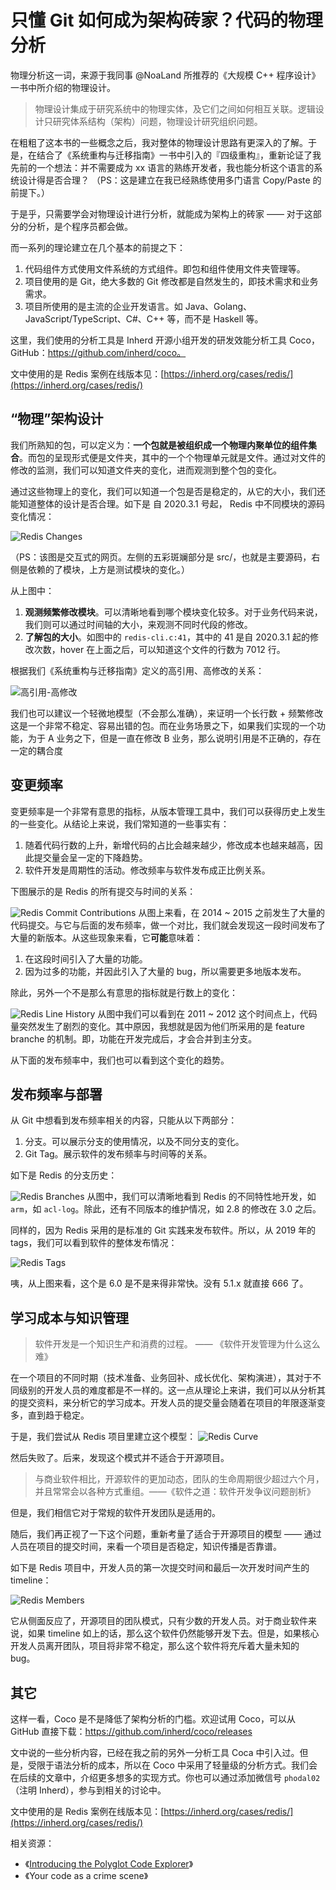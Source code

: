 # 只懂 Git 如何成为架构砖家？代码的物理分析

物理分析这一词，来源于我同事 @NoaLand 所推荐的《大规模 C++ 程序设计》一书中所介绍的物理设计。

> 物理设计集成于研究系统中的物理实体，及它们之间如何相互关联。逻辑设计只研究体系结构（架构）问题，物理设计研究组织问题。

在粗粗了这本书的一些概念之后，我对整体的物理设计思路有更深入的了解。于是，在结合了《系统重构与迁移指南》一书中引入的『四级重构』，重新论证了我先前的一个想法：并不需要成为 xx 语言的熟练开发者，我也能分析这个语言的系统设计得是否合理？ （PS：这是建立在我已经熟练使用多门语言 Copy/Paste 的前提下。）

于是乎，只需要学会对物理设计进行分析，就能成为架构上的砖家 —— 对于这部分的分析，是个程序员都会做。

而一系列的理论建立在几个基本的前提之下：

1. 代码组件方式使用文件系统的方式组件。即包和组件使用文件夹管理等。
2. 项目使用的是 Git，绝大多数的 Git 修改都是自然发生的，即技术需求和业务需求。
3. 项目所使用的是主流的企业开发语言。如 Java、Golang、JavaScript/TypeScript、C#、C++ 等，而不是 Haskell 等。

这里，我们使用的分析工具是 Inherd 开源小组开发的研发效能分析工具 Coco，GitHub：https://github.com/inherd/coco。

文中使用的是 Redis 案例在线版本见：[https://inherd.org/cases/redis/](https://inherd.org/cases/redis/)

## “物理”架构设计

我们所熟知的包，可以定义为：**一个包就是被组织成一个物理内聚单位的组件集合**。而包的呈现形式便是文件夹，其中的一个个物理单元就是文件。通过对文件的修改的监测，我们可以知道文件夹的变化，进而观测到整个包的变化。

通过这些物理上的变化，我们可以知道一个包是否是稳定的，从它的大小，我们还能知道整体的设计是否合理。如下是 自 2020.3.1 号起， Redis 中不同模块的源码变化情况：

![Redis Changes](images/redis-change-2.jpg)

（PS：该图是交互式的网页。左侧的五彩斑斓部分是 src/，也就是主要源码，右侧是依赖的了模块，上方是测试模块的变化。）

从上图中：

1. **观测频繁修改模块**。可以清晰地看到哪个模块变化较多。对于业务代码来说，我们则可以通过时间轴的大小，来观测不同时代段的修改。
2. **了解包的大小**。如图中的 `redis-cli.c:41`，其中的 41 是自 2020.3.1 起的修改次数，hover 在上面之后，可以知道这个文件的行数为 7012 行。

根据我们《系统重构与迁移指南》定义的高引用、高修改的关系：

![高引用-高修改](images/refs-change.png)


我们也可以建议一个轻微地模型（不会那么准确），来证明一个长行数 + 频繁修改这是一个非常不稳定、容易出错的包。而在业务场景之下，如果我们实现的一个功能，为于 A 业务之下，但是一直在修改 B 业务，那么说明引用是不正确的，存在一定的耦合度


## 变更频率

变更频率是一个非常有意思的指标，从版本管理工具中，我们可以获得历史上发生的一些变化。从结论上来说，我们常知道的一些事实有：

1. 随着代码行数的上升，新增代码的占比会越来越少，修改成本也越来越高，因此提交量会呈一定的下降趋势。
2. 软件开发是周期性的活动。修改频率与软件发布成正比例关系。

下图展示的是 Redis 的所有提交与时间的关系：

![Redis Commit Contributions](images/redis-contrib.png)
从图上来看，在 2014 ~ 2015 之前发生了大量的代码提交。与它与后面的发布频率，做一个对比，我们就会发现这一段时间发布了大量的新版本。从这些现象来看，它**可能**意味着：

1. 在这段时间引入了大量的功能。
2. 因为过多的功能，并因此引入了大量的 bug，所以需要更多地版本发布。

除此，另外一个不是那么有意思的指标就是行数上的变化：

![Redis Line History](images/redis-line-history.png)
从图中我们可以看到在 2011 ~ 2012 这个时间点上，代码量突然发生了剧烈的变化。其中原因，我想就是因为他们所采用的是 feature branche 的机制。即，功能在开发完成后，才会合并到主分支。

从下面的发布频率中，我们也可以看到这个变化的趋势。

## 发布频率与部署

从 Git 中想看到发布频率相关的内容，只能从以下两部分：

1. 分支。可以展示分支的使用情况，以及不同分支的变化。
2. Git Tag。展示软件的发布频率与时间等的关系。

如下是 Redis 的分支历史：

![Redis Branches](images/redis-branches.png)
从图中，我们可以清晰地看到 Redis 的不同特性地开发，如 `arm`，如 `acl-log`。除此，还有不同版本的维护情况，如 2.8 的修改在 3.0 之后。

同样的，因为 Redis 采用的是标准的 Git 实践来发布软件。所以，从 2019 年的 tags，我们可以看到软件的整体发布情况：

![Redis Tags](images/redis-tags.png)

咦，从上图来看，这个是 6.0 是不是来得非常快。没有 5.1.x 就直接 666 了。

## 学习成本与知识管理

> 软件开发是一个知识生产和消费的过程。 —— 《软件开发管理为什么这么难》

在一个项目的不同时期（技术准备、业务回补、成长优化、架构演进），其对于不同级别的开发人员的难度都是不一样的。这一点从理论上来讲，我们可以从分析其的提交资料，来分析它的学习成本。开发人员的提交量会随着在项目的年限逐渐变多，直到趋于稳定。

于是，我们尝试从 Redis 项目里建立这个模型：
![Redis Curve](images/redis-curve.png)

然后失败了。后来，发现这个模式并不适合于开源项目。

> 与商业软件相比，开源软件的更加动态，团队的生命周期很少超过六个月，并且常常会以各种方式重组。——《软件之道：软件开发争议问题剖析》

但是，我们相信它对于常规的软件开发团队是适用的。

随后，我们再正视了一下这个问题，重新考量了适合于开源项目的模型 —— 通过人员在项目的提交时间，来看一个项目是否稳定，知识传播是否靠谱。

如下是 Redis 项目中，开发人员的第一次提交时间和最后一次开发时间产生的 timeline：

![Redis Members](images/redis-members.png)

它从侧面反应了，开源项目的团队模式，只有少数的开发人员。对于商业软件来说，如果 timeline 如上的话，那么这个软件仍然能够开发下去。但是，如果核心开发人员离开团队，项目将非常不稳定，那么这个软件将充斥着大量未知的 bug。

## 其它

这样一看，Coco 是不是降低了架构分析的门槛。欢迎试用 Coco，可以从 GitHub 直接下载：https://github.com/inherd/coco/releases

文中说的一些分析内容，已经在我之前的另外一分析工具 Coca 中引入过。但是，受限于语法分析的成本，所以在 Coco 中采用了轻量级的分析方式。我们会在后续的文章中，介绍更多想多的实现方式。你也可以通过添加微信号 `phodal02` （注明 Inherd），参与到相关的讨论中。

文中使用的是 Redis 案例在线版本见：[https://inherd.org/cases/redis/](https://inherd.org/cases/redis/)

相关资源：

 - 《[Introducing the Polyglot Code Explorer](https://blog.korny.info/2020/09/06/introducing-the-polyglot-code-explorer.html)》
 - 《Your code as a crime scene》